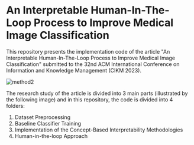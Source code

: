 # An Interpretable Human-In-The-Loop Process to Improve Medical Image Classification


This repository presents the implementation code of the article "An Interpretable Human-In-The-Loop Process to Improve Medical Image Classification" submitted to the 32nd ACM International Conference on Information and Knowledge Management (CIKM 2023).

![method2](https://github.com/joanacsantos/Mammography_Image_Interpretability/assets/57224933/16c28324-24ed-4f65-8368-1740319d0e4d)

The research study of the article is divided into 3 main parts (illustrated by the following image) and in this repository, the code is divided into 4 folders:
 1. Dataset Preprocessing
 2. Baseline Classifier Training
 3. Implementation of the Concept-Based Interpretability Methodologies
 4. Human-in-the-loop Approach
